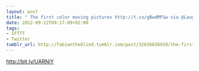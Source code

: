 ```yaml
---
layout: post
title: " The first color moving pictures http://t.co/gBwdMP1w via @LaughingSquid - That"
date: 2012-09-22T09:17:09+02:00
tags:
- IFTTT
- Twitter
tumblr_url: http://fabiantheblind.tumblr.com/post/32036838910/the-first-color-moving-pictures-http-t-co-gbwdmp1w
---
```

http://bit.ly/UARNiY
